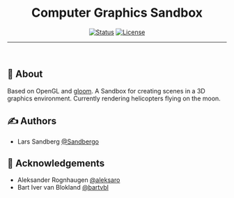 
<h1 align="center">Computer Graphics Sandbox</h1>

<div align="center">

  [![Status](https://img.shields.io/badge/status-active-success.svg)]() 
  [![License](https://img.shields.io/badge/license-MIT-blue.svg)](/LICENSE)

</div>

---

<br> 


## 🧐 About <a name = "about"></a>

Based on OpenGL and [gloom](https://github.com/aleksaro/gloom). A Sandbox for creating scenes in a 3D graphics environment. Currently rendering helicopters flying on the moon. 

    
## ✍️ Authors <a name = "authors"></a>
- Lars Sandberg [@Sandbergo](https://github.com/Sandbergo)


## 🎉 Acknowledgements <a name = "acknowledgement"></a>
- Aleksander Rognhaugen [@aleksaro](https://github.com/aleksaro)
- Bart Iver van Blokland [@bartvbl](https://github.com/bartvbl)
